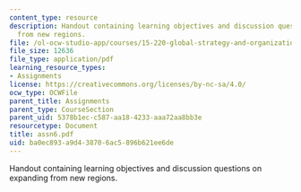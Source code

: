 ```yaml
---
content_type: resource
description: Handout containing learning objectives and discussion questions on expanding
  from new regions.
file: /ol-ocw-studio-app/courses/15-220-global-strategy-and-organization-spring-2008/ba0ec893a9d438706ac5896b621ee6de_assn6.pdf
file_size: 12636
file_type: application/pdf
learning_resource_types:
- Assignments
license: https://creativecommons.org/licenses/by-nc-sa/4.0/
ocw_type: OCWFile
parent_title: Assignments
parent_type: CourseSection
parent_uid: 5378b1ec-c587-aa18-4233-aaa72aa8bb3e
resourcetype: Document
title: assn6.pdf
uid: ba0ec893-a9d4-3870-6ac5-896b621ee6de
---
```

Handout containing learning objectives and discussion questions on expanding from new regions.